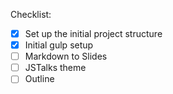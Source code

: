 

Checklist:
- [x] Set up the initial project structure
- [x] Initial gulp setup
- [ ] Markdown to Slides
- [ ] JSTalks theme
- [ ] Outline
